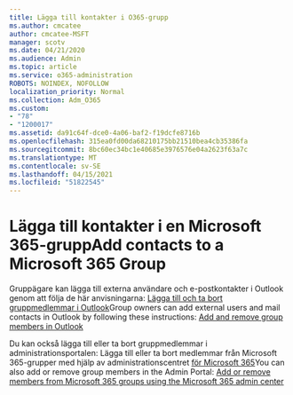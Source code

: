 ```yaml
---
title: Lägga till kontakter i O365-grupp
ms.author: cmcatee
author: cmcatee-MSFT
manager: scotv
ms.date: 04/21/2020
ms.audience: Admin
ms.topic: article
ms.service: o365-administration
ROBOTS: NOINDEX, NOFOLLOW
localization_priority: Normal
ms.collection: Adm_O365
ms.custom:
- "78"
- "1200017"
ms.assetid: da91c64f-dce0-4a06-baf2-f19dcfe8716b
ms.openlocfilehash: 315ea0fd00da68210175bb21510bea4cb35386fa
ms.sourcegitcommit: 8bc60ec34bc1e40685e3976576e04a2623f63a7c
ms.translationtype: MT
ms.contentlocale: sv-SE
ms.lasthandoff: 04/15/2021
ms.locfileid: "51822545"
---
```

# <a name="add-contacts-to-a-microsoft-365-group"></a><span data-ttu-id="2b6c2-102">Lägga till kontakter i en Microsoft 365-grupp</span><span class="sxs-lookup"><span data-stu-id="2b6c2-102">Add contacts to a Microsoft 365 Group</span></span>

<span data-ttu-id="2b6c2-103">Gruppägare kan lägga till externa användare och e-postkontakter i Outlook genom att följa de här anvisningarna: [Lägga till och ta bort gruppmedlemmar i Outlook](https://support.office.com/article/3b650f4a-5c9b-4f94-a1bb-0cca4b1091de?wt.mc_id=add_contacts_group.aspx)</span><span class="sxs-lookup"><span data-stu-id="2b6c2-103">Group owners can add external users and mail contacts in Outlook by following these instructions: [Add and remove group members in Outlook](https://support.office.com/article/3b650f4a-5c9b-4f94-a1bb-0cca4b1091de?wt.mc_id=add_contacts_group.aspx)</span></span>
  
<span data-ttu-id="2b6c2-104">Du kan också lägga till eller ta bort gruppmedlemmar i administrationsportalen: Lägga till eller ta bort medlemmar från Microsoft 365-grupper med hjälp av administrationscentret [för Microsoft 365](https://docs.microsoft.com/microsoft-365/admin/create-groups/add-or-remove-members-from-groups)</span><span class="sxs-lookup"><span data-stu-id="2b6c2-104">You can also add or remove group members in the Admin Portal: [Add or remove members from Microsoft 365 groups using the Microsoft 365 admin center](https://docs.microsoft.com/microsoft-365/admin/create-groups/add-or-remove-members-from-groups)</span></span>